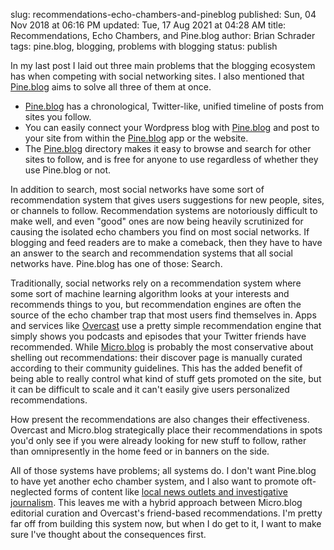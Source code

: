 slug: recommendations-echo-chambers-and-pineblog
published: Sun, 04 Nov 2018 at 06:16 PM
updated: Tue, 17 Aug 2021 at 04:28 AM
title: Recommendations, Echo Chambers, and Pine.blog
author: Brian Schrader
tags: pine.blog, blogging, problems with blogging
status: publish

In my last post I laid out three main problems that the blogging ecosystem has when competing with social networking sites. I also mentioned that [Pine.blog][pine] aims to solve all three of them at once.

- [Pine.blog][pine] has a chronological, Twitter-like, unified timeline of posts from sites you follow.
- You can easily connect your Wordpress blog with [Pine.blog][pine] and post to your site from within the [Pine.blog][pine] app or the website.
- The [Pine.blog][pine] directory makes it easy to browse and search for other sites to follow, and is free for anyone to use regardless of whether they use Pine.blog or not.

In addition to search, most social networks have some sort of recommendation system that gives users suggestions for new people, sites, or channels to follow. Recommendation systems are notoriously difficult to make well, and even "good" ones are now being heavily scrutinized for causing the isolated echo chambers you find on most social networks. If blogging and feed readers are to make a comeback, then they have to have an answer to the search and recommendation systems that all social networks have. Pine.blog has one of those: Search.

Traditionally, social networks rely on a recommendation system where some sort of machine learning algorithm looks at your interests and recommends things to you, but recommendation engines are often the source of the echo chamber trap that most users find themselves in. Apps and services like [Overcast][overcast] use a pretty simple recommendation engine that simply shows you podcasts and episodes that your Twitter friends have recommended. While [Micro.blog][mb] is probably the most conservative about shelling out recommendations: their discover page is manually curated according to their community guidelines. This has the added benefit of being able to really control what kind of stuff gets promoted on the site, but it can be difficult to scale and it can't easily give users personalized recommendations.

How present the recommendations are also changes their effectiveness. Overcast and Micro.blog strategically place their recommendations in spots you'd only see if you were already looking for new stuff to follow, rather than omnipresently in the home feed or in banners on the side.

All of those systems have problems; all systems do. I don't want Pine.blog to have yet another echo chamber system, and I also want to promote oft-neglected forms of content like [local news outlets and investigative journalism][news]. This leaves me with a hybrid approach between Micro.blog editorial curation and Overcast's friend-based recommendations. I'm pretty far off from building this system now, but when I do get to it, I want to make sure I've thought about the consequences first.


[pine]: https://pine.blog/
[ow]: https://brianschrader.com/archive/a-vision-of-the-open-web/
[overcast]:  https://overcast.fm
[mb]: https://micro.blog
[news]: https://brianschrader.com/archive/feed-readers-and-local-news/
